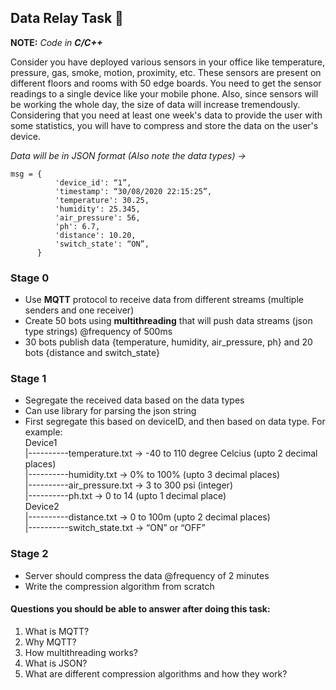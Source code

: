 ## Data Relay Task :vibration_mode:

**NOTE:**  _Code in **C/C++**_

Consider you have deployed various sensors in your office like temperature, pressure, gas, smoke, motion, proximity, etc. 
These sensors are present on different floors and rooms with 50 edge boards. 
You need to get the sensor readings to a single device like your mobile phone. Also, since sensors will be working the whole day, 
the size of data will increase tremendously. Considering that you need at least one week's data to provide the user with some statistics, 
you will have to compress and store the data on the user's device.  

_Data will be in JSON format (Also note the data types) →_
```
msg = {
          'device_id': “1”,
          'timestamp': “30/08/2020 22:15:25”,
          'temperature': 30.25,
          'humidity': 25.345,
          'air_pressure': 56,
          'ph': 6.7, 
          'distance': 10.20,
          'switch_state': “ON”,
      }
```

### Stage 0

* Use **MQTT** protocol to receive data from different streams (multiple senders and one receiver)
* Create 50 bots using **multithreading** that will push data streams (json type strings) @frequency of 500ms
* 30 bots publish data {temperature, humidity, air_pressure, ph} and 20 bots {distance and switch_state}

### Stage 1

* Segregate the received data based on the data types
* Can use library for parsing the json string
* First segregate this based on deviceID, and then based on data type. For example:  
Device1  
|----------temperature.txt → -40 to 110 degree Celcius (upto 2 decimal places)  
|----------humidity.txt → 0% to 100% (upto 3 decimal places)  
|----------air_pressure.txt → 3 to 300 psi (integer)  
|----------ph.txt → 0 to 14 (upto 1 decimal place)  
Device2  
|----------distance.txt → 0 to 100m (upto 2 decimal places)  
|----------switch_state.txt → “ON” or “OFF”  


### Stage 2

* Server should compress the data @frequency of 2 minutes
* Write the compression algorithm from scratch


#### Questions you should be able to answer after doing this task:  
1. What is MQTT?
2. Why MQTT?
3. How multithreading works?
4. What is JSON?
5. What are different compression algorithms and how they work?
